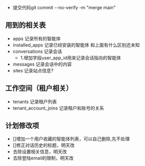 - 提交代码git commit --no-verify -m "merge main"

## 用到的相关表
- apps 记录所有的智能体
- installed_apps 记录已经安装的智能体 和上面有什么区别还未知
- conversations 记录会话
    - 1.增加字段user_app_id用来记录会话指向的智能体
- messages 记录会话中的内容
- sites 记录站点信息?

## 工作空间（租户相关）
- tenants 记录租户列表
- tenant_account_joins 记录租户和账号的关系

## 计划修改项
- []增加一个用户收藏的智能体列表，可以自己删除,先不处理
- []修正对话历史的标题，明天改
- 去除设置相关信息，明天改
- 去除登陆email的限制，明天改
